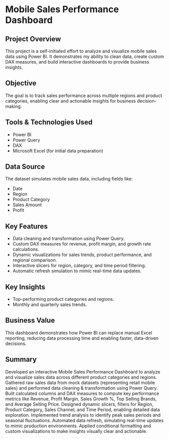 # Mobile Sales Performance Dashboard

## Project Overview
This project is a self-initiated effort to analyze and visualize mobile sales data using Power BI. It demonstrates my ability to clean data, create custom DAX measures, and build interactive dashboards to provide business insights.

## Objective
The goal is to track sales performance across multiple regions and product categories, enabling clear and actionable insights for business decision-making.

## Tools & Technologies Used
- Power BI
- Power Query
- DAX
- Microsoft Excel (for initial data preparation)

## Data Source
The dataset simulates mobile sales data, including fields like:
- Date
- Region
- Product Category
- Sales Amount
- Profit

## Key Features
- Data cleaning and transformation using Power Query.
- Custom DAX measures for revenue, profit margin, and growth rate calculations.
- Dynamic visualizations for sales trends, product performance, and regional comparison.
- Interactive slicers for region, category, and time period filtering.
- Automatic refresh simulation to mimic real-time data updates.

## Key Insights
- Top-performing product categories and regions.
- Monthly and quarterly sales trends.

## Business Value
This dashboard demonstrates how Power BI can replace manual Excel reporting, reducing data processing time and enabling faster, data-driven decisions.

## Summary
Developed an interactive Mobile Sales Performance Dashboard to analyze and visualize sales data across different product categories and regions.
Gathered raw sales data from mock datasets (representing retail mobile sales) and performed data cleaning & transformation using Power Query.
Built calculated columns and DAX measures to compute key performance metrics like Revenue, Profit Margin, Sales Growth %, Top Selling Brands, and Average Selling Price.
Designed dynamic slicers, filters for Region, Product Category, Sales Channel, and Time Period, enabling detailed data exploration.
Implemented trend analysis to identify peak sales periods and seasonal fluctuations.
Automated data refresh, simulating real-time updates to mimic production environments.
Applied conditional formatting and custom visualizations to make insights visually clear and actionable.

